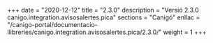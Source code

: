 +++
date        = "2020-12-12"
title       = "2.3.0"
description = "Versió 2.3.0 canigo.integration.avisosalertes.pica"
sections    = "Canigó"
enllac		= "/canigo-portal/documentacio-llibreries/canigo.integration.avisosalertes.pica/2.3.0/"
weight		= 1
+++
